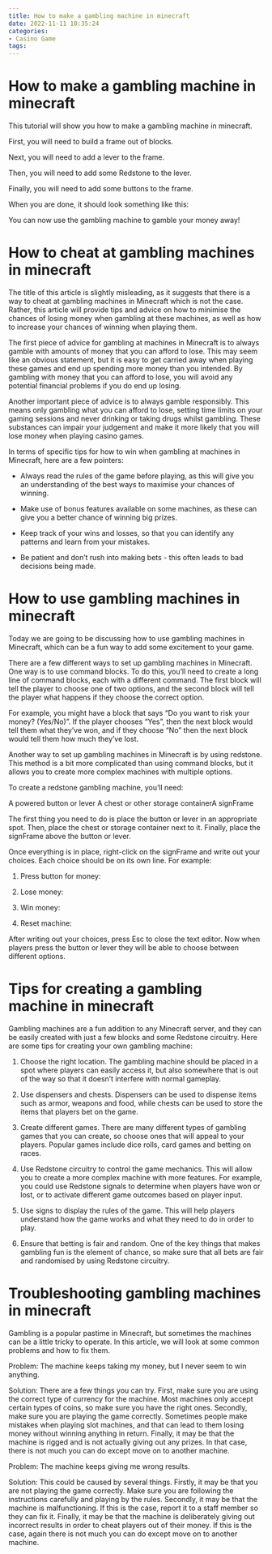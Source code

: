 ```yaml
---
title: How to make a gambling machine in minecraft
date: 2022-11-11 10:35:24
categories:
- Casino Game
tags:
---
```



#  How to make a gambling machine in minecraft

This tutorial will show you how to make a gambling machine in minecraft.

First, you will need to build a frame out of blocks.

Next, you will need to add a lever to the frame.

Then, you will need to add some Redstone to the lever.

Finally, you will need to add some buttons to the frame.

When you are done, it should look something like this:

You can now use the gambling machine to gamble your money away!

#  How to cheat at gambling machines in minecraft

The title of this article is slightly misleading, as it suggests that there is a way to cheat at gambling machines in Minecraft which is not the case. Rather, this article will provide tips and advice on how to minimise the chances of losing money when gambling at these machines, as well as how to increase your chances of winning when playing them.

The first piece of advice for gambling at machines in Minecraft is to always gamble with amounts of money that you can afford to lose. This may seem like an obvious statement, but it is easy to get carried away when playing these games and end up spending more money than you intended. By gambling with money that you can afford to lose, you will avoid any potential financial problems if you do end up losing.

Another important piece of advice is to always gamble responsibly. This means only gambling what you can afford to lose, setting time limits on your gaming sessions and never drinking or taking drugs whilst gambling. These substances can impair your judgement and make it more likely that you will lose money when playing casino games.

In terms of specific tips for how to win when gambling at machines in Minecraft, here are a few pointers:

- Always read the rules of the game before playing, as this will give you an understanding of the best ways to maximise your chances of winning.

- Make use of bonus features available on some machines, as these can give you a better chance of winning big prizes.

- Keep track of your wins and losses, so that you can identify any patterns and learn from your mistakes.

- Be patient and don’t rush into making bets - this often leads to bad decisions being made.

#  How to use gambling machines in minecraft

Today we are going to be discussing how to use gambling machines in Minecraft, which can be a fun way to add some excitement to your game.

There are a few different ways to set up gambling machines in Minecraft. One way is to use command blocks. To do this, you’ll need to create a long line of command blocks, each with a different command. The first block will tell the player to choose one of two options, and the second block will tell the player what happens if they choose the correct option.

For example, you might have a block that says “Do you want to risk your money? (Yes/No)”. If the player chooses “Yes”, then the next block would tell them what they’ve won, and if they choose “No” then the next block would tell them how much they’ve lost.

Another way to set up gambling machines in Minecraft is by using redstone. This method is a bit more complicated than using command blocks, but it allows you to create more complex machines with multiple options.

To create a redstone gambling machine, you’ll need:

A powered button or lever
A chest or other storage containerA signFrame


The first thing you need to do is place the button or lever in an appropriate spot. Then, place the chest or storage container next to it. Finally, place the signFrame above the button or lever.

Once everything is in place, right-click on the signFrame and write out your choices. Each choice should be on its own line. For example:

1) Press button for money: 

2) Lose money:  

3) Win money:  

4) Reset machine:  

After writing out your choices, press Esc to close the text editor. Now when players press the button or lever they will be able to choose between different options.

#  Tips for creating a gambling machine in minecraft 

Gambling machines are a fun addition to any Minecraft server, and they can be easily created with just a few blocks and some Redstone circuitry. Here are some tips for creating your own gambling machine:

1. Choose the right location. The gambling machine should be placed in a spot where players can easily access it, but also somewhere that is out of the way so that it doesn’t interfere with normal gameplay.

2. Use dispensers and chests. Dispensers can be used to dispense items such as armor, weapons and food, while chests can be used to store the items that players bet on the game.

3. Create different games. There are many different types of gambling games that you can create, so choose ones that will appeal to your players. Popular games include dice rolls, card games and betting on races.

4. Use Redstone circuitry to control the game mechanics. This will allow you to create a more complex machine with more features. For example, you could use Redstone signals to determine when players have won or lost, or to activate different game outcomes based on player input.

5. Use signs to display the rules of the game. This will help players understand how the game works and what they need to do in order to play.

6. Ensure that betting is fair and random. One of the key things that makes gambling fun is the element of chance, so make sure that all bets are fair and randomised by using Redstone circuitry.

#  Troubleshooting gambling machines in minecraft

Gambling is a popular pastime in Minecraft, but sometimes the machines can be a little tricky to operate. In this article, we will look at some common problems and how to fix them.

Problem: The machine keeps taking my money, but I never seem to win anything.

Solution: There are a few things you can try. First, make sure you are using the correct type of currency for the machine. Most machines only accept certain types of coins, so make sure you have the right ones. Secondly, make sure you are playing the game correctly. Sometimes people make mistakes when playing slot machines, and that can lead to them losing money without winning anything in return. Finally, it may be that the machine is rigged and is not actually giving out any prizes. In that case, there is not much you can do except move on to another machine.

Problem: The machine keeps giving me wrong results.

Solution: This could be caused by several things. Firstly, it may be that you are not playing the game correctly. Make sure you are following the instructions carefully and playing by the rules. Secondly, it may be that the machine is malfunctioning. If this is the case, report it to a staff member so they can fix it. Finally, it may be that the machine is deliberately giving out incorrect results in order to cheat players out of their money. If this is the case, again there is not much you can do except move on to another machine.